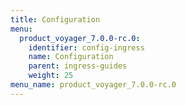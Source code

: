 ```yaml
---
title: Configuration
menu:
  product_voyager_7.0.0-rc.0:
    identifier: config-ingress
    name: Configuration
    parent: ingress-guides
    weight: 25
menu_name: product_voyager_7.0.0-rc.0
---
```


